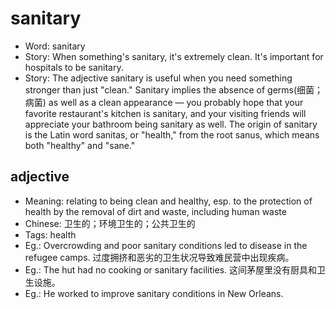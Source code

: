 # sanitary

- Word: sanitary
- Story: When something's sanitary, it's extremely clean. It's important for hospitals to be sanitary.
- Story: The adjective sanitary is useful when you need something stronger than just "clean." Sanitary implies the absence of germs(细菌；病菌) as well as a clean appearance — you probably hope that your favorite restaurant's kitchen is sanitary, and your visiting friends will appreciate your bathroom being sanitary as well. The origin of sanitary is the Latin word sanitas, or "health," from the root sanus, which means both "healthy" and "sane."

## adjective

- Meaning: relating to being clean and healthy, esp. to the protection of health by the removal of dirt and waste, including human waste
- Chinese: 卫生的；环境卫生的；公共卫生的
- Tags: health
- Eg.: Overcrowding and poor sanitary conditions led to disease in the refugee camps. 过度拥挤和恶劣的卫生状况导致难民营中出现疾病。
- Eg.: The hut had no cooking or sanitary facilities. 这间茅屋里没有厨具和卫生设施。
- Eg.: He worked to improve sanitary conditions in New Orleans.

